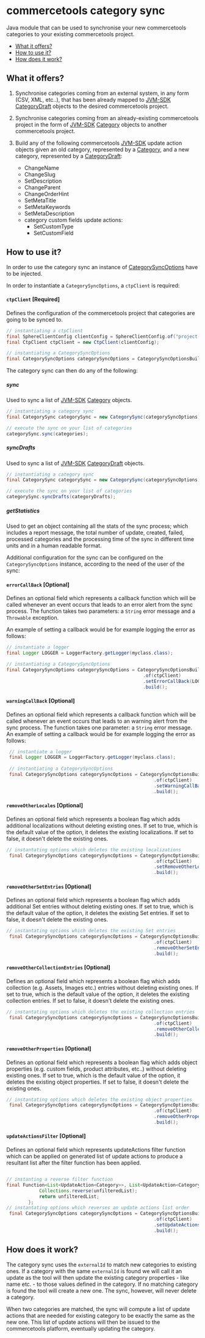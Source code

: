# commercetools category sync

Java module that can be used to synchronise your new commercetools categories to your existing 
commercetools project.

- [What it offers?](#what-it-offers)
- [How to use it?](#how-to-use-it)
- [How does it work?](#how-does-it-work)


## What it offers?

1. Synchronise categories coming from an external system, in any form (CSV, XML, etc..), that has been already mapped to 
[JVM-SDK](https://github.com/commercetools/commercetools-jvm-sdk) 
[CategoryDraft](https://github.com/commercetools/commercetools-jvm-sdk/blob/master/commercetools-models/src/main/java/io/sphere/sdk/categories/CategoryDraft.java) 
objects to the desired commercetools project.
2. Synchronise categories coming from an already-existing commercetools project in the form of 
[JVM-SDK](https://github.com/commercetools/commercetools-jvm-sdk) 
[Category](https://github.com/commercetools/commercetools-jvm-sdk/blob/master/commercetools-models/src/main/java/io/sphere/sdk/categories/Category.java)
objects to another commercetools project.

3. Build any of the following commercetools [JVM-SDK](https://github.com/commercetools/commercetools-jvm-sdk) update action
objects given an old category, represented by a [Category](https://github.com/commercetools/commercetools-jvm-sdk/blob/master/commercetools-models/src/main/java/io/sphere/sdk/categories/Category.java),
and a new category, represented by a [CategoryDraft](https://github.com/commercetools/commercetools-jvm-sdk/blob/master/commercetools-models/src/main/java/io/sphere/sdk/categories/CategoryDraft.java):
    - ChangeName
    - ChangeSlug
    - SetDescription
    - ChangeParent
    - ChangeOrderHint
    - SetMetaTitle
    - SetMetaKeywords
    - SetMetaDescription
    - category custom fields update actions:
        - SetCustomType
        - SetCustomField

## How to use it?
In order to use the category sync an instance of
 [CategorySyncOptions](https://github.com/commercetools/commercetools-sync-java/blob/develop/src/main/java/com/commercetools/sync/categories/CategorySyncOptions.java) have to be injected.
 
 In order to instantiate a `CategorySyncOptions`, a `ctpClient` is required:
  #### `ctpClient` [Required]
  Defines the configuration of the commercetools project that categories are going to be synced to. 
  ````java
  // instantiating a ctpClient
  final SphereClientConfig clientConfig = SphereClientConfig.of("project-key", "client-id", "client-secret");
  final CtpClient ctpClient = new CtpClient(clientConfig);
  
  // instantiating a CategorySyncOptions
  final CategorySyncOptions categorySyncOptions = CategorySyncOptionsBuilder.of(ctpClient).build();
  ````
  
  The category sync can then do any of the following:
  ##### sync
  Used to sync a list of [JVM-SDK](https://github.com/commercetools/commercetools-jvm-sdk) 
  [Category](https://github.com/commercetools/commercetools-jvm-sdk/blob/master/commercetools-models/src/main/java/io/sphere/sdk/categories/Category.java)
  objects.
  ````java
  // instantiating a category sync
  final CategorySync categorySync = new CategorySync(categorySyncOptions);
  
  // execute the sync on your list of categories
  categorySync.sync(categories);
  ````
  
  ##### syncDrafts
  Used to sync a list of [JVM-SDK](https://github.com/commercetools/commercetools-jvm-sdk) 
  [CategoryDraft](https://github.com/commercetools/commercetools-jvm-sdk/blob/master/commercetools-models/src/main/java/io/sphere/sdk/categories/CategoryDraft.java) 
  objects.
  ````java
  // instantiating a category sync
  final CategorySync categorySync = new CategorySync(categorySyncOptions);
  
  // execute the sync on your list of categories
  categorySync.syncDrafts(categoryDrafts);
  ````
  ##### getStatistics
  Used to get an object  containing all the stats of the sync process; which includes a report message, the total number
   of update, created, failed, processed categories and the processing time of the sync in different time units and in a
    human readable format.
  
  
  Additional configuration for the sync can be configured on the `CategorySyncOptions` instance, according to the need 
  of the user of the sync:
  #### `errorCallBack` [Optional]
  Defines an optional field which represents a callback function which will be called whenever an event occurs
  that leads to an error alert from the sync process. The function takes two parameters: a `String` error message and a 
  `Throwable` exception. 
  
  An example of setting a callback would be for example logging the error as follows:
  ````java
  // instantiate a logger
  final Logger LOGGER = LoggerFactory.getLogger(myclass.class);

  // instantiating a CategorySyncOptions
  final CategorySyncOptions categorySyncOptions = CategorySyncOptionsBuilder
                                                    .of(ctpClient)
                                                    .setErrorCallBack(LOGGER::error)
                                                    .build();
  ````
  
  #### `warningCallBack` [Optional]
  Defines an optional field which represents a callback function which will be called whenever an event occurs
  that leads to an warning alert from the sync process. The function takes one parameter: a `String` error message.
  An example of setting a callback would be for example logging the error as follows:
      
  ````java
   // instantiate a logger
   final Logger LOGGER = LoggerFactory.getLogger(myclass.class);
    
   // instantiating a CategorySyncOptions
   final CategorySyncOptions categorySyncOptions = CategorySyncOptionsBuilder
                                                        .of(ctpClient)
                                                        .setWarningCallBack(LOGGER::warn)
                                                        .build();
   ````
  
  #### `removeOtherLocales` [Optional]
  Defines an optional field which represents a boolean flag which adds additional localizations without deleting
  existing ones. If set to true, which is the default value of the option, it deletes the existing localizations. 
  If set to false, it doesn't delete the existing ones.
  ````java
  // instantating options which deletes the existing localizations
   final CategorySyncOptions categorySyncOptions = CategorySyncOptionsBuilder
                                                        .of(ctpClient)
                                                        .setRemoveOtherLocales(true)
                                                        .build();
  ````
  #### `removeOtherSetEntries` [Optional]
  Defines an optional field which represents a boolean flag which adds additional Set entries without deleting
  existing ones. If set to true, which is the default value of the option, it deletes the existing Set entries. 
  If set to false, it doesn't delete the existing ones.
  ````java
  // instantating options which deletes the existing Set entries
   final CategorySyncOptions categorySyncOptions = CategorySyncOptionsBuilder
                                                        .of(ctpClient)
                                                        .removeOtherSetEntries(true)
                                                        .build();
  ````
  #### `removeOtherCollectionEntries` [Optional]
  Defines an optional field which represents a boolean flag which adds collection (e.g. Assets, Images etc.) entries 
  without deleting existing ones. If set to true, which is the default value of the option, it deletes the existing 
  collection entries. If set to false, it doesn't delete the existing ones.
  ````java
  // instantating options which deletes the existing collection entries
   final CategorySyncOptions categorySyncOptions = CategorySyncOptionsBuilder
                                                        .of(ctpClient)
                                                        .removeOtherCollectionEntries(true)
                                                        .build();
  ````
  #### `removeOtherProperties` [Optional]
  Defines an optional field which represents a boolean flag which adds object properties (e.g. custom fields, product attributes, etc..) 
  without deleting existing ones. If set to true, which is the default value of the option, it deletes the existing 
  object properties. If set to false, it doesn't delete the existing ones.
  ````java
  // instantating options which deletes the existing object properties
   final CategorySyncOptions categorySyncOptions = CategorySyncOptionsBuilder
                                                        .of(ctpClient)
                                                        .removeOtherProperties(true)
                                                        .build();
  ````
  #### `updateActionsFilter` [Optional]
  Defines an optional field which represents updateActions filter function which can be applied on generated list of 
  update actions to produce a resultant list after the filter function has been applied.
  ````java
  
  // instanting a reverse filter function
  final Function<List<UpdateAction<Category>>, List<UpdateAction<Category>>> reverseOrderFilter = (unfilteredList) -> {
              Collections.reverse(unfilteredList);
              return unfilteredList;
          };
  // instantating options which reverses an update actions list order
   final CategorySyncOptions categorySyncOptions = CategorySyncOptionsBuilder
                                                        .of(ctpClient)
                                                        .setUpdateActionsFilter(reverseOrderFilter)
                                                        .build();
  ````
  
  
  

## How does it work?

The category sync uses the `externalId` to match new categories to existing ones. If a category with the same 
`externalId` is found we will call it an update as the tool will then update the existing category properties - like name
 etc. - to those values defined in the category. If no matching category is found the tool will create a new one. The 
 sync, however, will never delete a category.
 
 When two categories are matched, the sync will compute a list of update actions that are needed for existing category to
 be exactly the same as the new one. This list of update actions will then be issued to the commercetools platform, eventually
 updating the category.